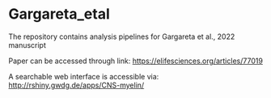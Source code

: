 # Gargareta_etal
The repository contains analysis pipelines for Gargareta et al., 2022 manuscript

Paper can be accessed through link: https://elifesciences.org/articles/77019

A searchable web interface is accessible via: http://rshiny.gwdg.de/apps/CNS-myelin/
